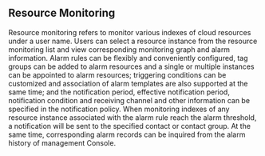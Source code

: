 ## Resource Monitoring
Resource monitoring refers to monitor various indexes of cloud resources under a user name. Users can select a resource instance from the resource monitoring list and view corresponding monitoring graph and alarm information. Alarm rules can be flexibly and conveniently configured, tag groups can be added to alarm resources and a single or multiple instances can be appointed to alarm resources; triggering conditions can be customized and association of alarm templates are also supported at the same time; and the notification period, effective notification period, notification condition and receiving channel and other information can be specified in the notification policy. When monitoring indexes of any resource instance associated with the alarm rule reach the alarm threshold, a notification will be sent to the specified contact or contact group. At the same time, corresponding alarm records can be inquired from the alarm history of management Console.
